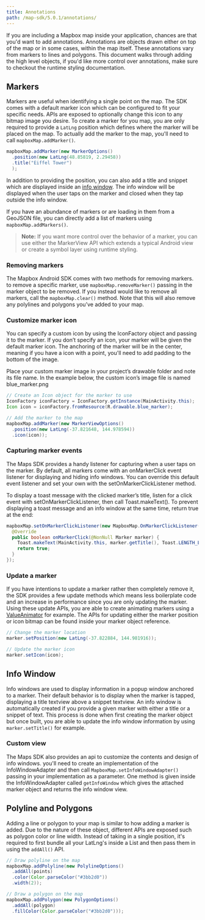 ```yaml
---
title: Annotations
path: /map-sdk/5.0.1/annotations/
---
```


If you are including a Mapbox map inside your application, chances are that you'd want to add annotations. Annotations are objects drawn either on top of the map or in some cases, within the map itself. These annotations vary from markers to lines and polygons. This document walks through adding the high level objects, if you'd like more control over annotations, make sure to checkout the runtime styling documentation.

## Markers
Markers are useful when identifying a single point on the map. The SDK comes with a default marker icon which can be configured to fit your specific needs. APIs are exposed to optionally change this icon to any bitmap image you desire. To create a marker for you map, you are only required to provide a `LatLng` position which defines where the marker will be placed on the map. To actually add the marker to the map, you'll need to call `mapboxMap.addMarker()`.

```java
mapboxMap.addMarker(new MarkerOptions()
  .position(new LatLng(48.85819, 2.29458))
  .title("Eiffel Tower")
  );
```
In addition to providing the position, you can also add a title and snippet which are displayed inside an [info window](#info-window). The info window will be displayed when the user taps on the marker and closed when they tap outside the info window.

If you have an abundance of markers or are loading in them from a GeoJSON file, you can directly add a list of markers using `mapboxMap.addMarkers()`.

> **Note:** If you want more control over the behavior of a marker, you can use either the MarkerView API which extends a typical Android view or create a symbol layer using runtime styling.

### Removing markers
The Mapbox Android SDK comes with two methods for removing markers. to remove a specific marker, use `mapboxMap.removeMarker()` passing in the marker object to be removed. If you instead would like to remove all markers, call the `mapboxMap.clear()` method. Note that this will also remove any polylines and polygons you’ve added to your map.

### Customize marker icon
You can specify a custom icon by using the IconFactory object and passing it to the marker. If you don’t specify an icon, your marker will be given the default marker icon. The anchoring of the marker will be in the center, meaning if you have a icon with a point, you'll need to add padding to the bottom of the image.

Place your custom marker image in your project’s drawable folder and note its file name. In the example below, the custom icon’s image file is named blue_marker.png

```java
// Create an Icon object for the marker to use
IconFactory iconFactory = IconFactory.getInstance(MainActivity.this);
Icon icon = iconFactory.fromResource(R.drawable.blue_marker);

// Add the marker to the map
mapboxMap.addMarker(new MarkerViewOptions()
  .position(new LatLng(-37.821648, 144.978594))
  .icon(icon));
```

### Capturing marker events
The Maps SDK provides a handy listener for capturing when a user taps on the marker. By default, all markers come with an onMarkerClick event listener for displaying and hiding info windows. You can override this default event listener and set your own with the setOnMarkerClickListener method.

To display a toast message with the clicked marker’s title, listen for a click event with setOnMarkerClickListener, then call Toast.makeText(). To prevent displaying a toast message and an info window at the same time, return true at the end:

```java
mapboxMap.setOnMarkerClickListener(new MapboxMap.OnMarkerClickListener() {
  @Override
  public boolean onMarkerClick(@NonNull Marker marker) {
    Toast.makeText(MainActivity.this, marker.getTitle(), Toast.LENGTH_LONG).show();
    return true;
  }
});
```

### Update a marker
If you have intentions to update a marker rather then completely remove it, the SDK provides a few update methods which means less boilerplate code and an increase in performance since you are only updating the marker. Using these update APIs, you are able to create animating markers using a [ValueAnimator](https://developer.android.com/reference/android/animation/ValueAnimator.html) for example. The APIs for updating either the marker position or icon bitmap can be found inside your marker object reference.

```java
// Change the marker location
marker.setPosition(new LatLng(-37.822884, 144.981916));

// Update the marker icon
marker.setIcon(icon);
```

## Info Window
Info windows are used to display information in a popup window anchored to a marker. Their default behavior is to display when the marker is tapped, displaying a title textview above a snippet textview. An info window is automatically created if you provide a given marker with either a title or a snippet of text. This process is done when first creating the marker object but once built, you are able to update the info window information by using `marker.setTitle()` for example.

### Custom view
The Maps SDK also provides an api to customize the contents and design of info windows. you'll need to create an implementation of the InfoWindowAdapter and then call `MapboxMap.setInfoWindowAdapter()` passing in your implementation as a parameter. One method is given inside the InfoWindowAdapter called `getInfoWindow` which gives the attached marker object and returns the info window view.

## Polyline and Polygons
Adding a line or polygon to your map is similar to how adding a marker is added. Due to the nature of these object, different APIs are exposed such as polygon color or line width. Instead of taking in a single position, it's required to first bundle all your LatLng's inside a List and then pass them in using the `addAll()` API.

```java
// Draw polyline on the map
mapboxMap.addPolyline(new PolylineOptions()
  .addAll(points)
  .color(Color.parseColor("#3bb2d0"))
  .width(2));

// Draw a polygon on the map
mapboxMap.addPolygon(new PolygonOptions()
  .addAll(polygon)
  .fillColor(Color.parseColor("#3bb2d0")));
```
